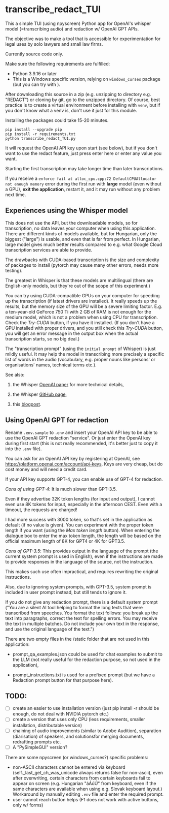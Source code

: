 # transcribe_redact_TUI

This a simple TUI (using npyscreen) Python app for OpenAI's whisper model (=transcribing audio) and redaction w/ OpenAI GPT APIs.

The objective was to make a tool that is accessible for experimentation for legal uses by solo lawyers and small law firms.

Currently source code only. 

Make sure the following requirements are fulfilled:

- Python 3.9.16 or later
- This is a Windows specific version, relying on `windows_curses` package (but you can try with ).

After downloading this source in a zip (e.g. unzipping to directory e.g. "REDACT") or cloning by git, go to the unzipped directory. Of course, best practice is to create a virtual environment before installing with `venv`, but if you don't know what a venv is, don't use it just for this module.

Installing the packages could take 15-20 minutes.

```
pip install --upgrade pip
pip install -r requirements.txt
python transcribe_redact_TUI.py
```

It will request the OpenAI API key upon start (see below), but if you don't want to use the redact feature, just press enter here or enter any value you want.

Starting the first transcription may take longer time than later transcriptions.

If you receive a `enforce fail at alloc_cpu.cpp:72 DefaultCPUAllocator not enough memory` error during the first run with **large** model (even without a GPU), **exit the application**, restart it, and it may run without any problem next time.

## Experiences using the Whisper model

This does not use the API, but the downloadable models, so for transcription, no data leaves your computer when using this application. There are different kinds of models available, but for Hungarian, only the biggest ("large") is usable, and even that is far from perfect. In Hungarian, large model gives much better results compared to e.g. what Google Cloud transcription services are able to provide.

The drawbacks with CUDA-based transcription is the size and complexity of packages to install (pytorch may cause many other errors, needs more testing).

The greatest in Whisper is that these models are multilingual (there are English-only models, but they're out of the scope of this experiment.)

You can try using CUDA-compatible GPUs on your computer for speeding up the transcription (if latest drivers are installed). It really speeds up the results, but the memory size of the GPU will be a severe limiting factor. E.g. a ten-year-old GeForce 750 Ti with 2 GB of RAM is not enough for the medium model, which is not a problem when using CPU for transcription. Check the *Try-CUDA* button, if you have it installed. (If you don't have a GPU installed with proper drivers, and you still check this *Try-CUDA* button, you will get an error message in the output box when the actual transcription starts, so no big deal.)

The "transcription prompt" (using the `initial prompt` of Whisper) is just mildly useful. It may help the model in transcribing more precisely a specific list of words in the audio (vocabulary, e.g. proper nouns like persons' or organisations' names, technical terms etc.).

See also:

1. the Whisper [OpenAI paper](https://cdn.openai.com/papers/whisper.pdf) for more technical details,
        
2. the Whisper [GitHub page](https://github.com/openai/whisper),
        
3. this [blogpost](https://www.assemblyai.com/blog/how-to-run-openais-whisper-speech-recognition-model/).

## Using OpenAI GPT for redaction

Rename `.env.sample` to `.env` and insert your OpenAI API key to be able to use the OpenAI GPT redaction "service". Or just enter the OpenAI key during first start (this is not really recommended, it's better just to copy it into the `.env` file).

You can ask for an OpenAI API key by registering at OpenAI, see https://platform.openai.com/account/api-keys. Keys are very cheap, but do cost money and will need a credit card.

If your API key supports GPT-4, you can enable use of GPT-4 for redaction.

*Cons of using GPT-4*: It is much slower than GPT-3.5.

Even if they advertise 32K token lengths (for input and output), I cannot even use 8K tokens for input, especially in the afternoon CEST. Even with a timeout, the requests are charged!

I had more success with 3000 token, so that's set in the application as default (if no value is given). You can experiment with the proper token length if you want (using the *Max token length* button). When entering the dialogue box to enter the max token length, the length will be based on the official maximum length of 8K for GPT4 or 4K for GPT3.5.

*Cons of GPT-3.5*: This provides output in the language of the prompt (the current system prompt is used in English), even if the instructions are made to provide responses in the language of the source, not the instruction.

This makes such use often impractical, and requires rewriting the original instructions.

Also, due to ignoring system prompts, with GPT-3.5, system prompt is included in user prompt instead, but still tends to ignore it.

If you do not give any redaction prompt, there is a default system prompt ("You are a silent AI tool helping to format the long texts that were transcribed from speeches. You format the text follows: you break up the text into paragraphs, correct the text for spelling errors. You may receive the text in multiple batches. Do not include your own text in the response, and use the original language of the text.")

There are two empty files in the /static folder that are not used in this application: 

- prompt_qa_examples.json could be used for chat examples to submit to the LLM (not really useful for the redaction purpose, so not used in the application),

- prompt_instructions.txt is used for a prefixed prompt (but we have a Redaction prompt button for that purpose here).

## TODO:  

- [ ] create an easier to use installation version (just pip install -r should be enough, do not deal with NVIDIA pytorch etc.)
- [ ] create a version that uses only CPU (less requirements, smaller installation, distributable version)
- [ ] chaining of audio improvements (similar to Adobe Audition), separation (diarisation) of speakers, and solutionsfor merging documents, redrafting prompts etc.
- [ ] A "PySimpleGUI" version?

There are some npyscreen (or windows_curses?) specific problems:
- non-ASCII characters cannot be entered via keyboard (self._last_get_ch_was_unicode always returns false for non-ascii), even after overwriting, certain characters from certain keyboards fail to appear on screen (e.g. Hungarian "áÁúÚ" from keyboard, even if the same characters are available when using e.g. Slovak keyboard layout.) Workaround by manually editing `.env` file and enter the required prompt.
- user cannot reach button helps (F1 does not work with active buttons, only w/ forms)
